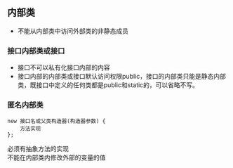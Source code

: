 ## 内部类

* 不能从内部类中访问外部类的非静态成员


### 接口内部类或接口

* 接口不可以私有化接口内部的内容      
* 接口内部的内部类或接口默认访问权限public，接口的内部类只能是静态内部类，既接口中定义的任何类都是public和static的，可以省略不写。

### 匿名内部类
```
new 接口名或父类构造器(构造器参数) {
    方法实现
};
```
必须有抽象方法的实现    
不能在内部类内修改外部的变量的值
